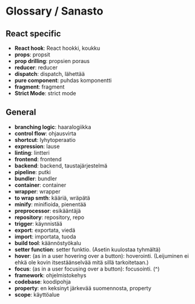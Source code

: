 # Glossary / Sanasto

## React specific

- **React hook**: React hookki, koukku
- **props**: propsit
- **prop drilling**: propsien poraus
- **reducer**: reducer
- **dispatch**: dispatch, lähettää
- **pure component**: puhdas komponentti
- **fragment**: fragment
- **Strict Mode**: strict mode

## General

- **branching logic**: haaralogiikka
- **control flow**: ohjausvirta
- **shortcut**: lyhytoperaatio
- **expression**: lause
- **linting**: lintteri
- **frontend**: frontend
- **backend**: backend, taustajärjestelmä
- **pipeline**: putki
- **bundler**: bundler
- **container**: container
- **wrapper**: wrapper
- **to wrap smth**: kääriä, wräpätä
- **minify**: minifioida, pienentää
- **preprocessor**: esikääntäjä
- **repository**: repository, repo
- **trigger**: käynnistää
- **export**: exportata, viedä
- **import**: importata, tuoda
- **build tool**: käännöstyökalu
- **setter function**: setter funktio. (Asetin kuulostaa tyhmältä)
- **hover**: (as in a user hovering over a button): hoverointi. (Leijuminen ei ehkä ole kovin itsestäänselvää mitä sillä tarkoitetaan.)
- **focus**: (as in a user focusing over a button): focusointi. (^)
- **framework**: ohjelmistokehys
- **codebase**: koodipohja
- **property**: en keksinyt järkevää suomennosta, property
- **scope**: käyttöalue

